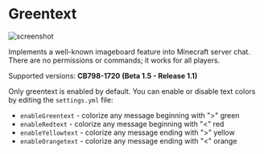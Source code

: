 # Greentext

![screenshot](https://i.imgur.com/d9WTSPc.png)

Implements a well-known imageboard feature into Minecraft server chat. There are no permissions or commands; it works for all players.

Supported versions: **CB798-1720 (Beta 1.5 - Release 1.1)**

Only greentext is enabled by default. You can enable or disable text colors by editing the `settings.yml` file:
* `enableGreentext` - colorize any message beginning with ">" green
* `enableRedtext` - colorize any message beginning with "<" red
* `enableYellowtext` - colorize any message ending with ">" yellow
* `enableOrangetext` - colorize any message ending with "<" orange

